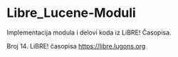 Libre_Lucene-Moduli
===================

Implementacija modula i delovi koda iz LiBRE! Časopisa.

Broj 14. LiBRE! časopisa https://libre.lugons.org